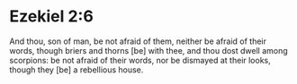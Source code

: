 # Ezekiel 2:6

And thou, son of man, be not afraid of them, neither be afraid of their words, though briers and thorns [be] with thee, and thou dost dwell among scorpions: be not afraid of their words, nor be dismayed at their looks, though they [be] a rebellious house.